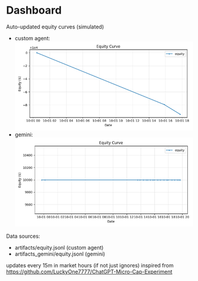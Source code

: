 # Dashboard

Auto-updated equity curves (simulated)

- custom agent: ![Equity Curve](artifacts/equity.png?v=a032211)
- gemini: ![Equity Curve (Gemini)](artifacts_gemini/equity.png?v=a032211)

Data sources:
- artifacts/equity.jsonl (custom agent)
- artifacts_gemini/equity.jsonl (gemini)

updates every 15m in market hours (if not just ignores)
inspired from https://github.com/LuckyOne7777/ChatGPT-Micro-Cap-Experiment